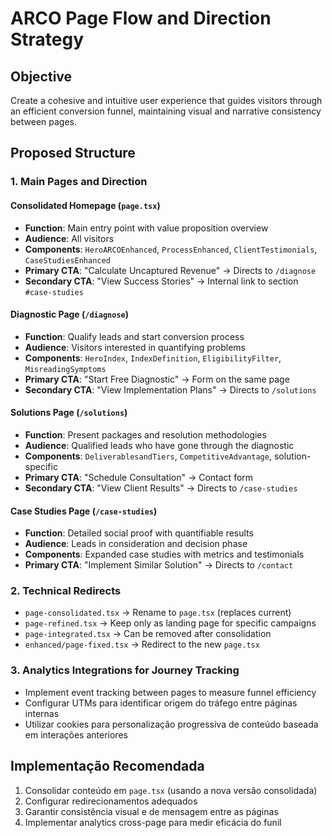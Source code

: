 # ARCO Page Flow and Direction Strategy

## Objective

Create a cohesive and intuitive user experience that guides visitors through an efficient conversion funnel, maintaining visual and narrative consistency between pages.

## Proposed Structure

### 1. Main Pages and Direction

#### Consolidated Homepage (`page.tsx`)

- **Function**: Main entry point with value proposition overview
- **Audience**: All visitors
- **Components**: `HeroARCOEnhanced`, `ProcessEnhanced`, `ClientTestimonials`, `CaseStudiesEnhanced`
- **Primary CTA**: "Calculate Uncaptured Revenue" → Directs to `/diagnose`
- **Secondary CTA**: "View Success Stories" → Internal link to section `#case-studies`

#### Diagnostic Page (`/diagnose`)

- **Function**: Qualify leads and start conversion process
- **Audience**: Visitors interested in quantifying problems
- **Components**: `HeroIndex`, `IndexDefinition`, `EligibilityFilter`, `MisreadingSymptoms`
- **Primary CTA**: "Start Free Diagnostic" → Form on the same page
- **Secondary CTA**: "View Implementation Plans" → Directs to `/solutions`

#### Solutions Page (`/solutions`)

- **Function**: Present packages and resolution methodologies
- **Audience**: Qualified leads who have gone through the diagnostic
- **Components**: `DeliverablesandTiers`, `CompetitiveAdvantage`, solution-specific
- **Primary CTA**: "Schedule Consultation" → Contact form
- **Secondary CTA**: "View Client Results" → Directs to `/case-studies`

#### Case Studies Page (`/case-studies`)

- **Function**: Detailed social proof with quantifiable results
- **Audience**: Leads in consideration and decision phase
- **Components**: Expanded case studies with metrics and testimonials
- **Primary CTA**: "Implement Similar Solution" → Directs to `/contact`

### 2. Technical Redirects

- `page-consolidated.tsx` → Rename to `page.tsx` (replaces current)
- `page-refined.tsx` → Keep only as landing page for specific campaigns
- `page-integrated.tsx` → Can be removed after consolidation
- `enhanced/page-fixed.tsx` → Redirect to the new `page.tsx`

### 3. Analytics Integrations for Journey Tracking

- Implement event tracking between pages to measure funnel efficiency
- Configurar UTMs para identificar origem do tráfego entre páginas internas
- Utilizar cookies para personalização progressiva de conteúdo baseada em interações anteriores

## Implementação Recomendada

1. Consolidar conteúdo em `page.tsx` (usando a nova versão consolidada)
2. Configurar redirecionamentos adequados
3. Garantir consistência visual e de mensagem entre as páginas
4. Implementar analytics cross-page para medir eficácia do funil

